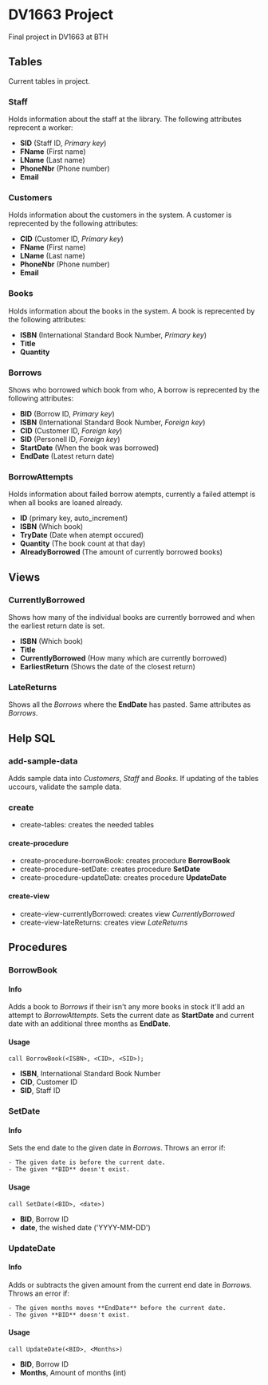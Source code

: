 # DV1663 Project
Final project in DV1663 at BTH

## Tables
Current tables in project.

### Staff
Holds information about the staff at the library. The following attributes reprecent a worker:
  - **SID** (Staff ID, *Primary key*)
  - **FName** (First name)
  - **LName** (Last name)
  - **PhoneNbr** (Phone number)
  - **Email**

### Customers
Holds information about the customers in the system. A customer is reprecented by the following attributes:
  - **CID** (Customer ID, *Primary key*)
  - **FName** (First name)
  - **LName** (Last name)
  - **PhoneNbr** (Phone number)
  - **Email**

### Books
Holds information about the books in the system. A book is reprecented by the following attributes:
  - **ISBN** (International Standard Book Number, *Primary key*)
  - **Title**
  - **Quantity**

### Borrows
Shows who borrowed which book from who, A borrow is reprecented by the following attributes:
  - **BID** (Borrow ID, *Primary key*)
  - **ISBN** (International Standard Book Number, *Foreign key*)
  - **CID** (Customer ID, *Foreign key*)
  - **SID** (Personell ID, *Foreign key*)
  - **StartDate** (When the book was borrowed)
  - **EndDate** (Latest return date)

###  BorrowAttempts
Holds information about failed borrow atempts, currently a failed attempt is when all books are loaned already.
  - **ID** (primary key, auto_increment)
  - **ISBN** (Which book)
  - **TryDate** (Date when atempt occured)
  - **Quantity** (The book count at that day)
  - **AlreadyBorrowed** (The amount of currently borrowed books)

## Views
### CurrentlyBorrowed
Shows how many of the individual books are currently borrowed and when the earliest return date is set.
  - **ISBN** (Which book)
  - **Title**
  - **CurrentlyBorrowed** (How many which are currently borrowed)
  - **EarliestReturn** (Shows the date of the closest return)

### LateReturns
Shows all the *Borrows* where the **EndDate** has pasted. Same attributes as *Borrows*.

## Help SQL
### add-sample-data
Adds sample data into *Customers*, *Staff* and *Books*. If updating of the tables uccours, validate the sample data.

### create
  - create-tables: creates the needed tables
#### create-procedure
  - create-procedure-borrowBook: creates procedure **BorrowBook**
  - create-procedure-setDate: creates procedure **SetDate**
  - create-procedure-updateDate: creates procedure **UpdateDate**
#### create-view
  - create-view-currentlyBorrowed: creates view *CurrentlyBorrowed*
  - create-view-lateReturns: creates view *LateReturns*

## Procedures
### BorrowBook
#### Info
Adds a book to *Borrows* if their isn't any more books in stock it'll add an attempt to *BorrowAttempts*. Sets the current date as **StartDate** and current date with an additional three months as **EndDate**.
#### Usage
```
call BorrowBook(<ISBN>, <CID>, <SID>);
```
  - **ISBN**, International Standard Book Number
  - **CID**, Customer ID
  - **SID**, Staff ID
### SetDate
#### Info
Sets the end date to the given date in *Borrows*.
Throws an error if:

    - The given date is before the current date.
    - The given **BID** doesn't exist.

#### Usage
```
call SetDate(<BID>, <date>)
```
  - **BID**, Borrow ID
  - **date**, the wished date ('YYYY-MM-DD')
### UpdateDate
#### Info
Adds or subtracts the given amount from the current end date in *Borrows*.
Throws an error if:

    - The given months moves **EndDate** before the current date.
    - The given **BID** doesn't exist.

#### Usage
```
call UpdateDate(<BID>, <Months>)
```
  - **BID**, Borrow ID
  - **Months**, Amount of months (int)
